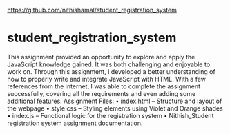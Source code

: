https://github.com/nithishamal/student_registration_system
# student_registration_system
This assignment provided an opportunity to explore and apply the JavaScript knowledge gained. It was both challenging and enjoyable to work on. Through this assignment, I developed a better understanding of how to properly write and integrate JavaScript with HTML. With a few references from the internet, I was able to complete the assignment successfully, covering all the requirements and even adding some additional features.
Assignment Files:
•	index.html – Structure and layout of the webpage
•	style.css – Styling elements using Violet and Orange shades
•	index.js – Functional logic for the registration system
•	Nithish_Student registration system assignment documentation.
